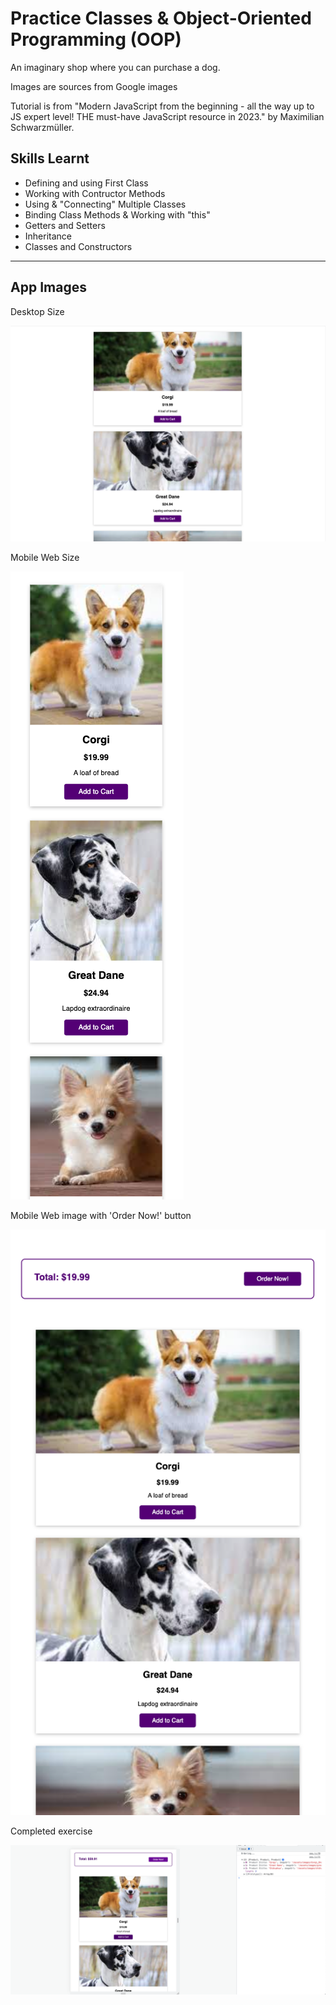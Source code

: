 # Practice Classes & Object-Oriented Programming (OOP) 

An imaginary shop where you can purchase a dog.

Images are sources from Google images 

Tutorial is from "Modern JavaScript from the beginning - all the way up to JS expert level! THE must-have JavaScript resource in 2023." by Maximilian Schwarzmüller. 

## Skills Learnt 

* Defining and using First Class
* Working with Contructor Methods 
* Using & "Connecting" Multiple Classes
* Binding Class Methods & Working with "this"
* Getters and Setters
* Inheritance 
* Classes and Constructors

---

## App Images

Desktop Size 

<img src="assets/images/app_images/image1_dt.png" alt="desktop image">


Mobile Web Size

<img src="assets/images/app_images/image1_mw.png" alt="mobile web image">

Mobile Web image with 'Order Now!' button

<img src="assets/images/app_images/image2_mw.png" alt="mobile web with Order Now button">

Completed exercise

<img src="assets/images/app_images/final.png" alt="Final image">
